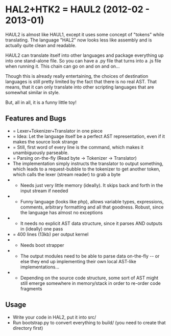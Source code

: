# HAL2+HTK2 = HAUL2 (2012-02 - 2013-01)
HAUL2 is almost like HAUL1, except it uses some concept of "tokens" while translating. The language "HAL2" now looks less like assembly and is actually quite clean and readable.

HAUL2 can translate itself into other languages and package everything up into one stand-alone file. So you can have a .py file that turns into a .js file when running it. This chain can go on and on and on...

Though this is already really entertaining, the choices of destination languages is still pretty limited by the fact that there is no real AST. That means, that it can only translate into other scripting languages that are somewhat similar in style.

But, all in all, it is a funny little toy!


## Features and Bugs
* = Lexer+Tokenizer+Translator in one piece
* = Idea: Let the language itself be a perfect AST representation, even if it makes the source look strange
* = Still, first word of every line is the command, which makes it unambiguously parseable.
* = Parsing on-the-fly (Read byte -> Tokenizer -> Translator)
* 	The implementation simply instructs the translator to output something, which leads to a request-bubble to the tokenizer to get another token, which calls the lexer (stream reader) to grab a byte
* + Needs just very little memory (ideally). It skips back and forth in the input stream if needed
* + Funny language (looks like php), allows variable types, expressions, comments, arbitrary formatting and all that goodness. Robust, since the language has almost no exceptions
* + It needs no explicit AST data structure, since it parses AND outputs in (ideally) one pass
* = 400 lines (13kb) per output kernel
* - Needs boot strapper
* - The output modules need to be able to parse data on-the-fly -- or else they end up implementing their own local AST-like implementations...
* - Depending on the source code structure, some sort of AST might still emerge somewhere in memory/stack in order to re-order code fragments

## Usage
* Write your code in HAL2, put it into src/
* Run bootstrap.py to convert everything to build/ (you need to create that directory first)